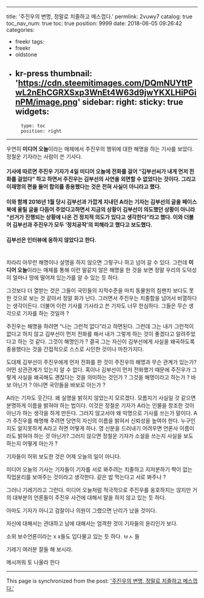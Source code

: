 
---
title: '주진우의 변명, 정말로 치졸하고 메스껍다.'
permlink: 2vuwy7
catalog: true
toc_nav_num: true
toc: true
position: 9999
date: 2018-06-05 09:26:42
categories:
- freekr
tags:
- freekr
- oldstone
- kr-press
thumbnail: 'https://cdn.steemitimages.com/DQmNUYttPwL2nEhCGRXSxp3WnEt4W63d9jwYKXLHiPGinPM/image.png'
sidebar:
    right:
        sticky: true
widgets:
    -
        type: toc
        position: right
---


우연히 **미디어 오늘**이라는 매체에서 주진우의 행위에 대한 해명을 하는 기사를 보았다. 정철운 기자라는 사람이 쓴 기사다. 

#### 기사에 따르면 주진우 기자가 4일 미디어 오늘에 전화를 걸어 “김부선씨가 내게 먼저 전화를 걸었다” 하고 하면서 주진우는 김부선의 사연을 외면할 수 없었다는 것이다. 그리고 이재명의 편을 들어 합의를 종용했다는 것은 전혀 사실이 아니라고 했다. 

#### 이와 함께 2016년 1월 당시 김부선과 가깝게 지내던 A라는 기자는 김부선의 글을 페이스북에 올릴 글을 다듬어 주었다고하면서 지금의 상황이 김부선이 의도했던 상황이 아니라 “선거가 진행되는 상황에 나온 건 정치적 의도가 있다고 생각한다”라고 했다. 이와 더불어 김부선과 주진우가 모두 ‘정치공작’의 피해라고 했다고 보도했다.

####  김부선은 인터뷰에 응하지 않았다고 한다. 
# 

차라리 아무런 해명이나 설명을 하지 않으면 그렇구나 하고 넘어 갈 수 있다. 그런데 **미디어 오늘**이라는 매체를 통해 이런 말같지 않은 해명을 한 것을 보면 정말 우리의 도덕성이 얼마나 땅에 떨어져 있는가를 알 수 있는 듯 하다. 

그것보다 더 열받는 것은 그들이 국민들의 지적수준을 마치 동물원의 침팬치 보다도 못한 것으로 보는 것 같아서 정말 화가 난다. 그러면서 주진우는 치졸함을 넘어서 비열하다는 생각이든다. 더불어 이런 기사를 기사라고 쓴 기자도 너무 한심하다. 그들은 무슨 생각으로 기자를 하는 것일까 ?

주진우는 해명을 하려면 “나는 그런적 없다”라고 하면된다. 그런데 그는 내가 그런적이 없다고 하지 않고 김부선이 먼저 전화를 해서 내가 그렇게 하는 것이 좋겠다고 알려주었다고 하는 것 같다. 그것이 해명인가 ? 결국 그는 자신이 김부선에게 사실을 왜곡하도록 종용했다는 것을 간접적으로 스스로 시인한 것이나 마찬가지다. 

도대체 김부선이 주진우에게 먼저 전화를 한 것이 주진우의 해명과 무슨 관계가 있는가? 어떤 상관관계가 있는지 알 수 없다. 혹이나 김부선이 먼저 전화했기 때문에 주진우가 그렇게 사실을 왜곡해도 괜찮다는 것을 의미하는 것인가 ? 그것을 해명이라고 하는가 ? 바보 아닌가 ? 아니면 국민들을 바보로 아는가 ?

A라는 기자도 웃긴다. 왜 실명을 밝히지 않았는지 모르겠다. 모름지기 사실일 것 같으면 분명하게 이름을 밝혀야 하는 법이다. 이것은 정철운 기자가 A라는 인물을 창조한 것이 아닌가 하는 생각을 하게 만든다. 그러지 않고서야 왜 익명으로 기사를 쓰는가 말이다.  A가 주진우를 해명해 주려면 당연히 자신의 이름을 밝혀서 신뢰성을 높여야 한다. 누구인지도 알지못하게   A라고 하면 어떻게 하나. 영 신분을 드러내기 어려우면 언론사 이름이라도 밝혀야 하는 것 아닌가? 그러지 않으면 정철운 기자가 소설을 쓰는지 사실을 보도하는지 어떻게 아는가 ?

기자들이 허위 보도한 것은 어제 오늘의 일이 아니다. 

미디어 오늘의 기사는 기자들이 기자를 서로 봐주려는 치졸하고 지저분하기 짝이 없는 직업윤리를 보여주는 것이라고 생각한다. 같은 밥 먹는다고 서로 봐주나 ? 

그러니 기레기라고 그런다. 미디어 오늘처럼 적극적으로 주진우를 옹호하지는 않지만 거의 대부분의 언론들이 주진우 사건에 대해서 말을 하지 않고 있는 듯 하다. 

아마도 기자가 아니고 검찰이나 의원이 그랬으면 난리가 났을 것이다.

자신에 대해서는 관대하고 남에 대해서는 엄격한 것이 기자들의 윤리인가 보다. 

소위 보수언론이라는 x x들도 입다물고 있는 듯 하다. ㅂㅅ 들

기레기 여러분 잘들 해 보시라.

메시꺼워 토 나올라 한다

- - -

This page is synchronized from the post: ['주진우의 변명, 정말로 치졸하고 메스껍다.'](https://steemit.com/@oldstone/2vuwy7)
